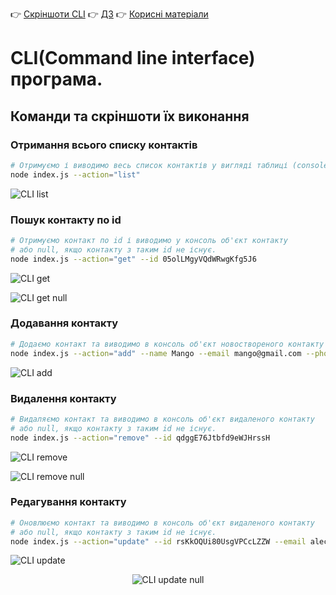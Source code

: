 👉 [Скріншоти CLI](./README.md) 
👉 [ДЗ](./HomeWorkTask.md)
👉 [Корисні матеріали](./INFO.md)

# CLI(Command line interface) програма.
## Команди та скріншоти їх виконання

### Отримання всього списку контактів

```bash
# Отримуємо і виводимо весь список контактів у вигляді таблиці (console.table)
node index.js --action="list"
```

![CLI list](https://i.ibb.co/ngCPJBQ/list.png "CLI list")

### Пошук контакту по id

```bash
# Отримуємо контакт по id і виводимо у консоль об'єкт контакту 
# або null, якщо контакту з таким id не існує.
node index.js --action="get" --id 05olLMgyVQdWRwgKfg5J6
```
![CLI get](https://i.ibb.co/mb6X15j/get.png "CLI get")

![CLI get null](https://i.ibb.co/wdZ0bFd/get2.png "CLI get null")


### Додавання контакту

```bash
# Додаємо контакт та виводимо в консоль об'єкт новоствореного контакту
node index.js --action="add" --name Mango --email mango@gmail.com --phone 322-22-22
```

![CLI add](https://i.ibb.co/N67TS9S/add.png "CLI add")

### Видалення контакту

```bash
# Видаляємо контакт та виводимо в консоль об'єкт видаленого контакту 
# або null, якщо контакту з таким id не існує.
node index.js --action="remove" --id qdggE76Jtbfd9eWJHrssH
```

![CLI remove](https://i.ibb.co/Wv22wk8/remove.png "CLI remove")

![CLI remove null](https://i.ibb.co/Ldqhmwc/remove2.png "CLI remove null")

### Редагування контакту
```bash
# Оновлюємо контакт та виводимо в консоль об'єкт видаленого контакту 
# або null, якщо контакту з таким id не існує.
node index.js --action="update" --id rsKkOQUi80UsgVPCcLZZW --email alec.howard@Nulla.com
```

![CLI update](https://i.ibb.co/G0sbr5n/update.png "CLI update")

<p align="center">
<img src="https://i.ibb.co/VmZTdLd/update2.png" alt="CLI update null" />
</p>



<!-- <img src="https://i.ibb.co/N67TS9S/add.png" alt="add" border="0">
<img src="https://i.ibb.co/mb6X15j/get.png" alt="get" border="0">
<img src="https://i.ibb.co/wdZ0bFd/get2.png" alt="get2" border="0">
<img src="https://i.ibb.co/ngCPJBQ/list.png" alt="list" border="0">
<img src="https://i.ibb.co/Wv22wk8/remove.png" alt="remove" border="0">
<img src="https://i.ibb.co/Ldqhmwc/remove2.png" alt="remove2" border="0">
<img src="https://i.ibb.co/G0sbr5n/update.png" alt="update" border="0">
<img src="https://i.ibb.co/VmZTdLd/update2.png" alt="update2" border="0"> -->